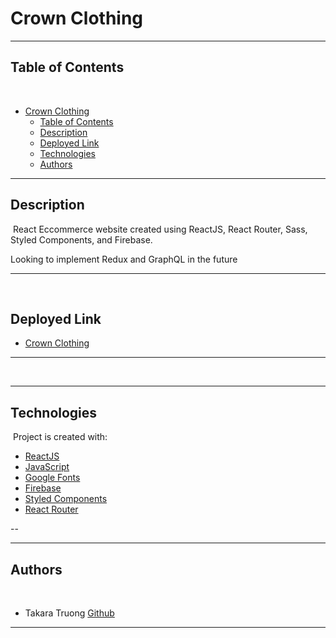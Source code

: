 # Crown Clothing

---

## Table of Contents
​
- [Crown Clothing](#crown-clothing)
  - [Table of Contents](#table-of-contents)
  - [Description](#description)
  - [Deployed Link](#deployed-link)
  - [Technologies](#technologies)
  - [Authors](#authors)
​

---

## Description
​
React Eccommerce website created using ReactJS, React Router, Sass, Styled Components, and Firebase. 

Looking to implement Redux and GraphQL in the future
​

---

​
## Deployed Link
 - [Crown Clothing](https://cozy-cactus-ed2dde.netlify.app)


 ---
​

---

## Technologies
​
Project is created with:
​
- [ReactJS](https://get.foundation/)
- [JavaScript](https://www.javascript.com/)
- [Google Fonts](https://fonts.google.com/)
- [Firebase](https://soruly.github.io/trace.moe-api/#/)
- [Styled Components](https://jikan.moe/)
- [React Router](https://developers.giphy.com/)

--

---
## Authors
​
- Takara Truong
[Github](https://github.com/truont2)

---

